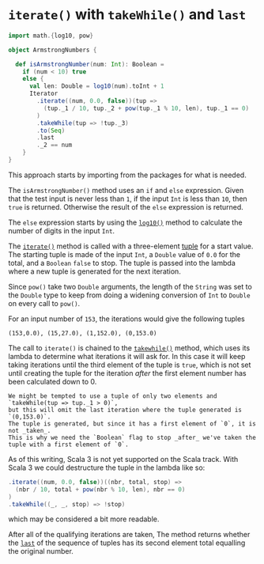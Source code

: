 # `iterate()` with `takeWhile()` and `last`

```scala
import math.{log10, pow}

object ArmstrongNumbers {

  def isArmstrongNumber(num: Int): Boolean =
    if (num < 10) true
    else {
      val len: Double = log10(num).toInt + 1
      Iterator
        .iterate((num, 0.0, false))(tup =>
          (tup._1 / 10, tup._2 + pow(tup._1 % 10, len), tup._1 == 0)
        )
        .takeWhile(tup => !tup._3)
        .to(Seq)
        .last
        ._2 == num
    }
}
```

This approach starts by importing from the packages for what is needed.

The `isArmstrongNumber()` method uses an `if` and `else` expression.
Given that the test input is never less than `1`, if the input `Int` is less than `10`, then `true` is returned.
Otherwise the result of the `else` expression is returned.

The `else` expression starts by using the [`log10()`][log10] method to calculate the number of digits in the input `Int`.

The [`iterate()`][iterate] method is called with a three-element [tuple][tuple] for a start value.
The starting tuple is made of the input `Int`, a `Double` value of `0.0` for the total, and a `Boolean` `false` to stop.
The tuple is passed into the lambda where a new tuple is generated for the next iteration.

Since `pow()` take two `Double` arguments, 
the length of the `String` was set to the `Double` type to keep from doing a widening conversion of `Int` to `Double` on every call
to `pow()`.

For an input number of `153`, the iterations would give the following tuples

```
(153,0.0), (15,27.0), (1,152.0), (0,153.0)
```

The call to `iterate()` is chained to the [`takewhile()`][takewhile] method, which uses its lambda to determine
what iterations it will ask for.
In this case it will keep taking iterations until the third element of the tuple is `true`, which is not set until
creating the tuple for the iteration _after_ the first element number has been calculated down to 0.

~~~~exercism/caution
We might be tempted to use a tuple of only two elements and `takeWhile(tup => tup._1 > 0)`,
but this will omit the last iteration where the tuple generated is `(0,153.0)`.
The tuple is generated, but since it has a first element of `0`, it is not _taken_.
This is why we need the `Boolean` flag to stop _after_ we've taken the tuple with a first element of `0`.
~~~~

As of this writing, Scala 3 is not yet supported on the Scala track. With Scala 3 we could destructure the tuple in the lambda like so:

```scala
.iterate((num, 0.0, false))((nbr, total, stop) =>
  (nbr / 10, total + pow(nbr % 10, len), nbr == 0)
)
.takeWhile((_, _, stop) => !stop)
```

which may be considered a bit more readable.

After all of the qualifying iterations are taken, The method returns whether the [`last`][last] of the sequence of tuples has its second element
total equalling the original number.

[log10]: https://www.scala-lang.org/api/2.13.5/scala/math/index.html#log10(x:Double):Double
[iterate]: https://www.scala-lang.org/api/2.13.10/scala/collection/Iterator$.html#iterate[A](start:A,len:Int)(f:A=%3EA):CC[A]
[tuple]: https://docs.scala-lang.org/tour/tuples.html
[lambda]: https://www.geeksforgeeks.org/lambda-expression-in-scala/
[takewhile]: https://www.scala-lang.org/api/2.13.10/scala/collection/Iterator.html#takeWhile(p:A=%3EBoolean):Iterator[A]
[last]: https://www.scala-lang.org/api/2.13.10/scala/collection/Iterable.html#last:A
